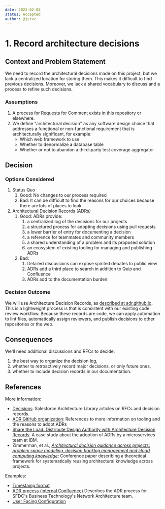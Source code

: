 ```yaml
---
date: 2023-02-03
status: Accepted
author: @jstvz
---
```


# 1. Record architecture decisions

## Context and Problem Statement

We need to record the architectural decisions made on this project, but we lack a centralized location for storing them. This makes it difficult to find previous decisions. Moreover, we lack a shared vocabulary to discuss and a process to refine such decisions.

### Assumptions

1. A process for Requests for Comment exists in this repository or elsewhere.
2. We define "architectural decision" as any software design choice that addresses a functional or non-functional requirement that is architecturally significant, for example:
    - Which web framework to use
    - Whether to denormalize a database table
    - Whether or not to abandon a third-party test coverage aggregator

## Decision

### Options Considered

1. Status Quo
    1. Good: No changes to our process required
    2. Bad: It can be difficult to find the reasons for our choices because there
       are lots of places to look.
2. Architectural Decision Records (ADRs)
    1. Good: ADRs provide:
        1. a centralized log of the decisions for our projects
        2. a structured process for adopting decisions using pull requests
        3. a lower barrier of entry for documenting a decision
        4. a reference for teammates and community members
        5. a shared understanding of a problem and its proposed solution
        6. an ecosystem of existing tooling for managing and publishing ADRs
    2. Bad:
        1. Detailed discussions can expose spirited debates to public view
        2. ADRs add a third place to search in addition to Quip and Confluence
        3. ADRs add to the documentation burden

### Decision Outcome

We will use Architecture Decision Records, as [described at adr.github.io](https://adr.github.io/). This is a lightweight process is that is consistent with our existing code review workflow. Because these records are code, we can apply automation to lint files, automatically assign reviewers, and publish decisions to other repositories or the web.

## Consequences

We'll need additional discussions and RFCs to decide:

1. the best way to organize the decision log,
2. whether to retroactively record major decisions, or only future ones,
3. whether to include decision records in our documentation.

## References

More information:

-   [Decisions](https://atlas.sfdc.sh/decisions): Salesforce Architecture Library articles on RFCs and decision records.
-   [ADR GitHub organization](https://adr.github.io/): References to more information on tooling and the reasons to adopt ADRs
-   [Share the Load: Distribute Design Authority with Architecture Decision Records](https://www.agilealliance.org/resources/experience-reports/distribute-design-authority-with-architecture-decision-records): A case study about the adoption of ADRs by a microservices team at IBM.
-   Zimmerman, et al., [_Architectural decision guidance across projects: problem space modeling, decision backlog management and cloud computing knowledge_](https://www.ifs.hsr.ch/fileadmin/user_upload/customers/ifs.hsr.ch/Home/projekte/ADMentor-WICSA2015ubmissionv11nc.pdf): Conference paper describing a theoretical framework for systematically reusing architectural knowledge across projects.

Examples:

-   [Timestamp format](https://github.com/joelparkerhenderson/architecture-decision-record/blob/main/examples/timestamp-format/index.md)
-   [ADR process (internal Confluence)](https://confluence.internal.salesforce.com/pages/viewpage.action?pageId=349650878) Describes the ADR process for SFDC's Business Technology's Network Architecture team.
-   [User Facing Configuration](https://github.com/arachne-framework/architecture/blob/master/adr-005-user-facing-config.md)
